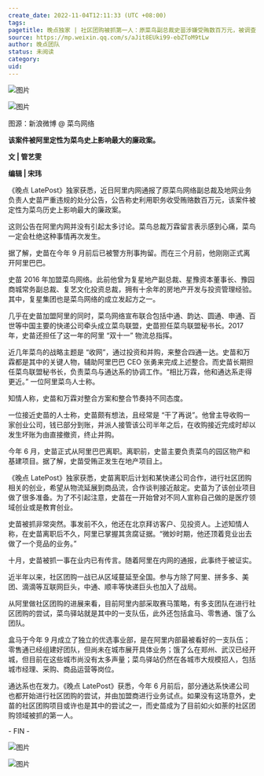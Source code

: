 ```yaml
---
create_date: 2022-11-04T12:11:33 (UTC +08:00)
tags: 
pagetitle: 晚点独家 | 社区团购被抓第一人：原菜鸟副总裁史苗涉嫌受贿数百万元，被调查前正计划创业
source: https://mp.weixin.qq.com/s/aJit8EUki99-ebZToM9tLw
author: 晚点团队
status: 未阅读
category: 
uid: 
---
```


![图片](https://mmbiz.qpic.cn/mmbiz_gif/8l3j8mUia0gvGvN3Vj6LiaG1XyicqwJoSQPMWQkxgALD5I9Xw6PNRCnN0CK9TiaTgG7VfsjH0Tjh19c680xew6SxyQ/640?wx_fmt=gif&wxfrom=5&wx_lazy=1)

![图片](https://mmbiz.qpic.cn/mmbiz_jpg/VWpZENjIo5tNnpA2t24QQiaUuoSUYHg3leibILjYdRJcC3icEwRiaWw5lDUB9mToxlZE1cpywOIr5ffyt6icLEadhMw/640?wx_fmt=jpeg&wxfrom=5&wx_lazy=1&wx_co=1)

图源：新浪微博 @ 菜鸟网络

**该案件被阿里定性为菜鸟史上影响最大的廉政案。**

**文 | 管艺雯**

**编辑 | 宋玮**

《晚点 LatePost》独家获悉，近日阿里内网通报了原菜鸟网络副总裁及地网业务负责人史苗严重违规的处分公告，公告称史利用职务收受贿赂数百万元，该案件被定性为菜鸟历史上影响最大的廉政案。

这则公告在阿里内网并没有引起太多讨论。菜鸟总裁万霖留言表示感到心痛，菜鸟一定会杜绝这种事情再次发生。

据了解，史苗在今年 9 月前后已被警方刑事拘留。而在三个月前，他刚刚正式离开阿里巴巴。

史苗 2016 年加盟菜鸟网络。此前他曾为复星地产副总裁、星豫资本董事长、豫园商城常务副总裁、复艺文化投资总裁，拥有十余年的房地产开发与投资管理经验。其中，复星集团也是菜鸟网络的成立发起方之一。

几乎在史苗加盟阿里的同时，菜鸟网络宣布联合包括中通、韵达、圆通、申通、百世等中国主要的快递公司牵头成立菜鸟联盟，史苗担任菜鸟联盟秘书长。2017 年，史苗还担任了这一年的阿里 “双十一” 物流总指挥。

近几年菜鸟的战略主题是 “收网”，通过投资和并购，来整合四通一达。史苗和万霖都是其中的关键人物，辅助阿里巴巴 CEO 张勇来完成上述整合。而史苗长期担任菜鸟联盟秘书长，负责菜鸟与通达系的协调工作。“相比万霖，他和通达系走得更近。” 一位阿里菜鸟人士称。

知情人称，史苗和万霖对整合方案和整合节奏持不同态度。

一位接近史苗的人士称，史苗颇有想法，且经常是 “干了再说”。他曾主导收购一家创业公司，钱已部分到账，并派人接管该公司半年之后，在收购接近完成时却以发生坏账为由直接撤资，终止并购。

今年 6 月，史苗正式从阿里巴巴离职。离职前，史苗主要负责菜鸟的园区物产和基建项目。据了解，史苗受贿正发生在地产项目上。

《晚点 LatePost》独家获悉，史苗离职后计划和某快递公司合作，进行社区团购相关的创业，希望从物流延展到商品流，合作谈判接近敲定。史苗为了该创业项目做了很多准备。为了不引起注意，史苗在一开始曾对不同人宣称自己做的是医疗领域创业或是教育创业。

史苗被抓非常突然。事发前不久，他还在北京拜访客户、见投资人。上述知情人称，在史苗离职后不久，阿里已掌握其贪腐证据。“微妙时期，他还顶着竞业出去做了一个竞品的业务。”

十月，史苗被抓一事在业内已有传言。随着阿里在内网的通报，此事终于被证实。

近半年以来，社区团购一战已从区域蔓延至全国。参与方除了阿里、拼多多、美团、滴滴等互联网巨头，中通、顺丰等快递巨头也加入了战局。

从阿里做社区团购的进展来看，目前阿里内部采取赛马策略，有多支团队在进行社区团购的尝试，菜鸟驿站就是其中的一支队伍，此外还包括盒马、零售通、饿了么团队。

盒马于今年 9 月成立了独立的优选事业部，是在阿里内部最被看好的一支队伍；零售通已经组建好团队，但尚未在城市展开具体业务；饿了么在郑州、武汉已经开城，但目前在这些城市尚没有太多声量；菜鸟驿站仍然在各城市大规模招人，包括城市经理、采购、商品运营等岗位。

通达系也在发力。《晚点 LatePost》获悉，今年 6 月前后，部分通达系快递公司也都开始进行社区团购的尝试，并由加盟商进行业务试点。如果没有这场意外，史苗的社区团购项目或许也是其中的尝试之一，而史苗成为了目前如火如荼的社区团购领域被抓的第一人。

\- FIN -

![图片](https://mmbiz.qpic.cn/mmbiz_jpg/VWpZENjIo5u2L6icBW8MzYgmzuDgyGoCDicqiciavBrF0VQKUvycdCN7CN4Dic5wrjibWqZX35tNPIn7Eibz56CNnIXSA/640?wx_fmt=jpeg&wxfrom=5&wx_lazy=1&wx_co=1)

![图片](https://mmbiz.qpic.cn/mmbiz_jpg/VWpZENjIo5s62wJBPKlDpwDDZpq1yj6FUN3Gmc9nYCHeVZur5mjRDaicwhAoKB3sPJ6IpfZ2uMGTj44ic1wjE8RQ/640?wx_fmt=jpeg&wxfrom=5&wx_lazy=1&wx_co=1)
